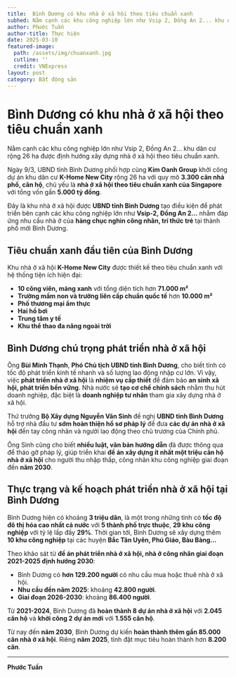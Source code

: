 ```yaml
---
title:  Bình Dương có khu nhà ở xã hội theo tiêu chuẩn xanh 
subhed: Nằm cạnh các khu công nghiệp lớn như Vsip 2, Đồng An 2... khu dân cư rộng 26 ha được định hướng xây dựng nhà ở xã hội theo tiêu chuẩn xanh.
author: Phước Tuấn
author-title: Thực hiện
date: 2025-03-10
featured-image: 
  path: /assets/img/chuanxanh.jpg
  cutline: ''
  credit: VNExpress
layout: post
category: Bất động sản
---
```

# Bình Dương có khu nhà ở xã hội theo tiêu chuẩn xanh

Nằm cạnh các khu công nghiệp lớn như Vsip 2, Đồng An 2... khu dân cư rộng 26 ha được định hướng xây dựng nhà ở xã hội theo tiêu chuẩn xanh.

Ngày 9/3, UBND tỉnh Bình Dương phối hợp cùng **Kim Oanh Group** khởi công dự án khu dân cư **K-Home New City** rộng 26 ha với quy mô **3.300 căn nhà phố, căn hộ**, chủ yếu là **nhà ở xã hội theo tiêu chuẩn xanh của Singapore** với tổng vốn gần **5.000 tỷ đồng**.

Đây là khu nhà ở xã hội được **UBND tỉnh Bình Dương** tạo điều kiện để phát triển bên cạnh các khu công nghiệp lớn như **Vsip-2, Đồng An 2...** nhằm đáp ứng nhu cầu nhà ở của **hàng chục nghìn công nhân, trí thức trẻ** tại thành phố mới Bình Dương.

## Tiêu chuẩn xanh đầu tiên của Bình Dương

Khu nhà ở xã hội **K-Home New City** được thiết kế theo tiêu chuẩn xanh với hệ thống tiện ích hiện đại:

- **10 công viên, mảng xanh** với tổng diện tích hơn **71.000 m²**  
- **Trường mầm non và trường liên cấp chuẩn quốc tế** hơn **10.000 m²**  
- **Phố thương mại ẩm thực**  
- **Hai hồ bơi**  
- **Trung tâm y tế**  
- **Khu thể thao đa năng ngoài trời**  

## Bình Dương chú trọng phát triển nhà ở xã hội

Ông **Bùi Minh Thạnh**, **Phó Chủ tịch UBND tỉnh Bình Dương**, cho biết tỉnh có tốc độ phát triển kinh tế nhanh và số lượng lao động nhập cư lớn. Vì vậy, việc **phát triển nhà ở xã hội** là **nhiệm vụ cấp thiết** để đảm bảo **an sinh xã hội, phát triển bền vững**. Nhà nước sẽ **tạo cơ chế chính sách** nhằm thu hút doanh nghiệp, đặc biệt là **doanh nghiệp tư nhân** tham gia xây dựng nhà ở xã hội.

Thứ trưởng **Bộ Xây dựng Nguyễn Văn Sinh** đề nghị **UBND tỉnh Bình Dương** hỗ trợ nhà đầu tư **sớm hoàn thiện hồ sơ pháp lý** để đưa **các dự án nhà ở xã hội** đến tay công nhân và người lao động theo chủ trương của Chính phủ.

Ông Sinh cũng cho biết **nhiều luật, văn bản hướng dẫn** đã được thông qua để tháo gỡ pháp lý, giúp triển khai **đề án xây dựng ít nhất một triệu căn hộ nhà ở xã hội** cho người thu nhập thấp, công nhân khu công nghiệp giai đoạn đến **năm 2030**.

## Thực trạng và kế hoạch phát triển nhà ở xã hội tại Bình Dương

Bình Dương hiện có khoảng **3 triệu dân**, là một trong những tỉnh có **tốc độ đô thị hóa cao nhất cả nước** với **5 thành phố trực thuộc**, **29 khu công nghiệp** với tỷ lệ lấp đầy **29%**. Thời gian tới, Bình Dương sẽ xây dựng thêm **10 khu công nghiệp** tại các huyện **Bắc Tân Uyên, Phú Giáo, Bàu Bàng...**  

Theo khảo sát từ **đề án phát triển nhà ở xã hội, nhà ở công nhân giai đoạn 2021-2025 định hướng 2030**:

- Bình Dương có **hơn 129.200 người** có nhu cầu mua hoặc thuê nhà ở xã hội.  
- **Nhu cầu đến năm 2025**: khoảng **42.800 người**.  
- **Giai đoạn 2026-2030**: khoảng **86.400 người**.  

Từ **2021-2024**, Bình Dương đã **hoàn thành 8 dự án nhà ở xã hội** với **2.045 căn hộ** và **khởi công 2 dự án mới** với **1.555 căn hộ**.  

Từ nay đến **năm 2030**, Bình Dương dự kiến **hoàn thành thêm gần 85.000 căn nhà ở xã hội**. Riêng **năm 2025**, tỉnh đặt mục tiêu hoàn thành hơn **8.200 căn**.

---

**Phước Tuấn**
